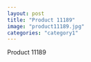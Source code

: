 ```yaml
---
layout: post
title: "Product 11189"
image: "product11189.jpg"
categories: "category1"
---
```

Product 11189
